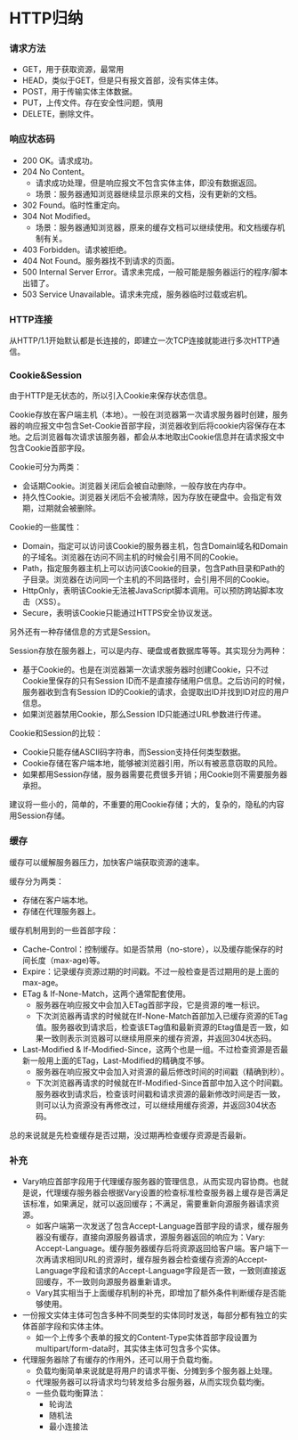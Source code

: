 # HTTP归纳

### 请求方法

* GET，用于获取资源，最常用
* HEAD，类似于GET，但是只有报文首部，没有实体主体。
* POST，用于传输实体主体数据。
* PUT，上传文件。存在安全性问题，慎用
* DELETE，删除文件。



### 响应状态码

* 200 OK。请求成功。
* 204 No Content。
  * 请求成功处理，但是响应报文不包含实体主体，即没有数据返回。
  * 场景：服务器通知浏览器继续显示原来的文档，没有更新的文档。
* 302 Found。临时性重定向。
* 304 Not Modified。
  * 场景：服务器通知浏览器，原来的缓存文档可以继续使用。和文档缓存机制有关。
* 403 Forbidden。请求被拒绝。
* 404 Not Found。服务器找不到请求的页面。
* 500 Internal Server Error。请求未完成，一般可能是服务器运行的程序/脚本出错了。
* 503 Service Unavailable。请求未完成，服务器临时过载或宕机。



### HTTP连接

从HTTP/1.1开始默认都是长连接的，即建立一次TCP连接就能进行多次HTTP通信。



### Cookie&Session

由于HTTP是无状态的，所以引入Cookie来保存状态信息。

Cookie存放在客户端主机（本地）。一般在浏览器第一次请求服务器时创建，服务器的响应报文中包含Set-Cookie首部字段，浏览器收到后将cookie内容保存在本地。之后浏览器每次请求该服务器，都会从本地取出Cookie信息并在请求报文中包含Cookie首部字段。

Cookie可分为两类：

* 会话期Cookie。浏览器关闭后会被自动删除，一般存放在内存中。
* 持久性Cookie。浏览器关闭后不会被清除，因为存放在硬盘中。会指定有效期，过期就会被删除。

Cookie的一些属性：

* Domain，指定可以访问该Cookie的服务器主机，包含Domain域名和Domain的子域名。浏览器在访问不同主机的时候会引用不同的Cookie。
* Path，指定服务器主机上可以访问该Cookie的目录，包含Path目录和Path的子目录。浏览器在访问同一个主机的不同路径时，会引用不同的Cookie。
* HttpOnly，表明该Cookie无法被JavaScript脚本调用。可以预防跨站脚本攻击（XSS）。
* Secure，表明该Cookie只能通过HTTPS安全协议发送。

另外还有一种存储信息的方式是Session。

Session存放在服务器上，可以是内存、硬盘或者数据库等等。其实现分为两种：

* 基于Cookie的。也是在浏览器第一次请求服务器时创建Cookie，只不过Cookie里保存的只有Session ID而不是直接存储用户信息。之后访问的时候，服务器收到含有Session ID的Cookie的请求，会提取出ID并找到ID对应的用户信息。
* 如果浏览器禁用Cookie，那么Session ID只能通过URL参数进行传递。

Cookie和Session的比较：

* Cookie只能存储ASCII码字符串，而Session支持任何类型数据。
* Cookie存储在客户端本地，能够被浏览器引用，所以有被恶意窃取的风险。
* 如果都用Session存储，服务器需要花费很多开销；用Cookie则不需要服务器承担。

建议将一些小的，简单的，不重要的用Cookie存储；大的，复杂的，隐私的内容用Session存储。



### 缓存

缓存可以缓解服务器压力，加快客户端获取资源的速率。

缓存分为两类：

* 存储在客户端本地。
* 存储在代理服务器上。

缓存机制用到的一些首部字段：

* Cache-Control：控制缓存。如是否禁用（no-store），以及缓存能保存的时间长度（max-age)等。
* Expire：记录缓存资源过期的时间戳。不过一般检查是否过期用的是上面的max-age。
* ETag & If-None-Match，这两个通常配套使用。
  * 服务器在响应报文中会加入ETag首部字段，它是资源的唯一标识。
  * 下次浏览器再请求的时候就在If-None-Match首部加入已缓存资源的ETag值。服务器收到请求后，检查该ETag值和最新资源的Etag值是否一致，如果一致则表示浏览器可以继续用原来的缓存资源，并返回304状态码。
* Last-Modified & If-Modified-Since，这两个也是一组。不过检查资源是否最新一般用上面的ETag，Last-Modified的精确度不够。
  * 服务器在响应报文中会加入对资源的最后修改时间的时间戳（精确到秒）。
  * 下次浏览器再请求的时候就在If-Modified-Since首部中加入这个时间戳。服务器收到请求后，检查该时间戳和请求资源的最新修改时间是否一致，则可以认为资源没有再修改过，可以继续用缓存资源，并返回304状态码。

总的来说就是先检查缓存是否过期，没过期再检查缓存资源是否最新。



### 补充

* Vary响应首部字段用于代理缓存服务器的管理信息，从而实现内容协商。也就是说，代理缓存服务器会根据Vary设置的检查标准检查服务器上缓存是否满足该标准，如果满足，就可以返回缓存；不满足，需要重新向源服务器请求资源。
  * 如客户端第一次发送了包含Accept-Language首部字段的请求，缓存服务器没有缓存，直接向源服务器请求，源服务器返回的响应为：Vary: Accept-Language。缓存服务器缓存后将资源返回给客户端。客户端下一次再请求相同URL的资源时，缓存服务器会检查缓存资源的Accept-Language字段和请求的Accept-Language字段是否一致，一致则直接返回缓存，不一致则向源服务器重新请求。
  * Vary其实相当于上面缓存机制的补充，即增加了额外条件判断缓存是否能够使用。
* 一份报文实体主体可包含多种不同类型的实体同时发送，每部分都有独立的实体首部字段和实体主体。
  * 如一个上传多个表单的报文的Content-Type实体首部字段设置为multipart/form-data时，其实体主体可包含多个实体。
* 代理服务器除了有缓存的作用外，还可以用于负载均衡。
  * 负载均衡简单来说就是将用户的请求平衡、分摊到多个服务器上处理。
  * 代理服务器可以将请求均匀转发给多台服务器，从而实现负载均衡。
  * 一些负载均衡算法：
    * 轮询法
    * 随机法
    * 最小连接法

